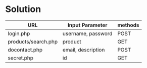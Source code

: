 # Solution

| URL | Input Parameter | methods |
|-----|-----------------|---------|
|login.php|username, password| POST|
| products/search.php|product|GET|
|docontact.php|email, description| POST|
|secret.php | id | GET|